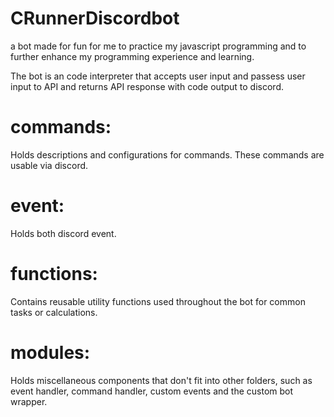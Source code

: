 # CRunnerDiscordbot
a bot made for fun for me to practice my javascript programming and to further enhance my programming experience and learning.

The bot is an code interpreter that accepts user input and passess user input to API and returns API response with code output to discord.

# commands:
Holds descriptions and configurations for commands. These commands are usable via discord.

# event: 
Holds both discord event.

# functions:
Contains reusable utility functions used throughout the bot for common tasks or calculations.

# modules:
Holds miscellaneous components that don't fit into other folders, such as event handler, command handler, custom events and the custom bot wrapper.







